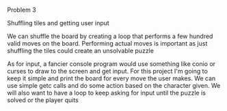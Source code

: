 
Problem 3

Shuffling tiles and getting user input

We can shuffle the board by creating a loop that performs a few hundred valid
moves on the board. Performing actual moves is important as just shuffling
the tiles could create an unsolvable puzzle

As for input, a fancier console program would use something like conio or curses
to draw to the screen and get input. For this project I'm going to keep it
simple and print the board for every move the user makes. We can use simple
getc calls and do some action based on the character given. We will also want
to have a loop to keep asking for input until the puzzle is solved or the
player quits
